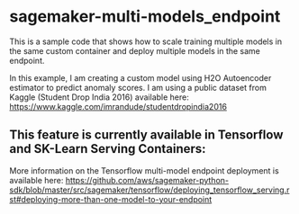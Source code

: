 # sagemaker-multi-models_endpoint
This is a sample code that shows how to scale training multiple models in the same custom container and deploy multiple models in the same endpoint.


In this example, I am creating a custom model using H2O Autoencoder estimator to predict anomaly scores. I am using a public dataset from Kaggle (Student Drop India 2016) available here: https://www.kaggle.com/imrandude/studentdropindia2016

## This feature is currently available in Tensorflow and SK-Learn Serving Containers:

More information on the Tensorflow multi-model endpoint deployment is available here:
https://github.com/aws/sagemaker-python-sdk/blob/master/src/sagemaker/tensorflow/deploying_tensorflow_serving.rst#deploying-more-than-one-model-to-your-endpoint

